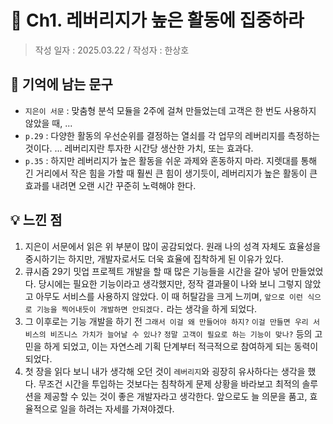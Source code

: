 # 🔖 Ch1. 레버리지가 높은 활동에 집중하라

> 작성 일자 : 2025.03.22 / 작성자 : 한상호

## 💫 기억에 남는 문구

- `지은이 서문` : 맞춤형 분석 모듈을 2주에 걸쳐 만들었는데 고객은 한 번도 사용하지 않았을 때, ...
- `p.29` : 다양한 활동의 우선순위를 결정하는 열쇠를 각 업무의 레버리지를 측정하는 것이다. ... 레버리지란 투자한 시간당 생산한 가치, 또는 효과다.
- `p.35` : 하지만 레버리지가 높은 활동을 쉬운 과제와 혼동하지 마라. 지렛대를 통해 긴 거리에서 작은 힘을 가할 때 훨씬 큰 힘이 생기듯이, 레버리지가 높은 활동이 큰 효과를 내려면 오랜 시간 꾸준히 노력해야 한다.

## 💡 느낀 점

1. 지은이 서문에서 읽은 위 부분이 많이 공감되었다. 원래 나의 성격 자체도 효율성을 중시하기는 하지만, 개발자로서도 더욱 효율에 집착하게 된 이유가 있다.
2. 큐시즘 29기 밋업 프로젝트 개발을 할 때 많은 기능들을 시간을 갈아 넣어 만들었었다. 당시에는 필요한 기능이라고 생각했지만, 정작 결과물이 나와 보니 그렇지 않았고 아무도 서비스를 사용하지 않았다. 이 때 허탈감을 크게 느끼며, `앞으로 이런 식으로 기능을 찍어내듯이 개발하면 안되겠다.` 라는 생각을 하게 되었다.
3. 그 이후로는 기능 개발을 하기 전 `그래서 이걸 왜 만들어야 하지?` `이걸 만들면 우리 서비스의 비즈니스 가치가 늘어날 수 있나?` `정말 고객이 필요로 하는 기능이 맞나?` 등의 고민을 하게 되었고, 이는 자연스레 기획 단계부터 적극적으로 참여하게 되는 동력이 되었다. 
4. 첫 장을 읽다 보니 내가 생각해 오던 것이 `레버리지`와 굉장히 유사하다는 생각을 했다. 무조건 시간을 투입하는 것보다는 침착하게 문제 상황을 바라보고 최적의 솔루션을 제공할 수 있는 것이 좋은 개발자라고 생각한다. 앞으로도 늘 의문을 품고, 효율적으로 일을 하려는 자세를 가져야겠다.
